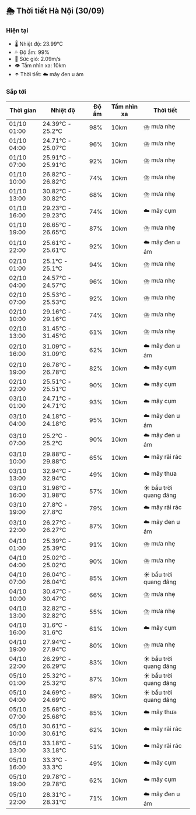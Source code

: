 ## 🌦️ Thời tiết Hà Nội (30/09)

### Hiện tại

- 🌡️ Nhiệt độ: 23.99℃
- 💦 Độ ẩm: 99%
- 💨 Sức gió: 2.09m/s
- 👁️ Tầm nhìn xa: 10km
- ☂️ Thời tiết: ☁️ mây đen u ám

### Sắp tới

| Thời gian | Nhiệt độ | Độ ẩm | Tầm nhìn xa | Thời tiết |
| --- | --- | --- | --- | --- |
| 01/10 01:00 | 24.39℃ - 25.2℃ | 98% | 10km | ⛈️ mưa nhẹ |
| 01/10 04:00 | 24.71℃ - 25.07℃ | 96% | 10km | ⛈️ mưa nhẹ |
| 01/10 07:00 | 25.91℃ - 25.91℃ | 92% | 10km | ⛈️ mưa nhẹ |
| 01/10 10:00 | 26.82℃ - 26.82℃ | 74% | 10km | ⛈️ mưa nhẹ |
| 01/10 13:00 | 30.82℃ - 30.82℃ | 68% | 10km | ⛈️ mưa nhẹ |
| 01/10 16:00 | 29.23℃ - 29.23℃ | 74% | 10km | ☁️ mây cụm |
| 01/10 19:00 | 26.65℃ - 26.65℃ | 87% | 10km | ⛈️ mưa nhẹ |
| 01/10 22:00 | 25.61℃ - 25.61℃ | 92% | 10km | ☁️ mây đen u ám |
| 02/10 01:00 | 25.1℃ - 25.1℃ | 94% | 10km | ⛈️ mưa nhẹ |
| 02/10 04:00 | 24.57℃ - 24.57℃ | 96% | 10km | ⛈️ mưa nhẹ |
| 02/10 07:00 | 25.53℃ - 25.53℃ | 92% | 10km | ⛈️ mưa nhẹ |
| 02/10 10:00 | 29.16℃ - 29.16℃ | 74% | 10km | ⛈️ mưa nhẹ |
| 02/10 13:00 | 31.45℃ - 31.45℃ | 61% | 10km | ⛈️ mưa nhẹ |
| 02/10 16:00 | 31.09℃ - 31.09℃ | 62% | 10km | ☁️ mây đen u ám |
| 02/10 19:00 | 26.78℃ - 26.78℃ | 82% | 10km | ☁️ mây cụm |
| 02/10 22:00 | 25.51℃ - 25.51℃ | 90% | 10km | ☁️ mây cụm |
| 03/10 01:00 | 24.71℃ - 24.71℃ | 93% | 10km | ☁️ mây cụm |
| 03/10 04:00 | 24.18℃ - 24.18℃ | 95% | 10km | ☁️ mây đen u ám |
| 03/10 07:00 | 25.2℃ - 25.2℃ | 90% | 10km | ☁️ mây đen u ám |
| 03/10 10:00 | 29.88℃ - 29.88℃ | 65% | 10km | ☁️ mây rải rác |
| 03/10 13:00 | 32.94℃ - 32.94℃ | 49% | 10km | ☁️ mây thưa |
| 03/10 16:00 | 31.98℃ - 31.98℃ | 57% | 10km | ☀️ bầu trời quang đãng |
| 03/10 19:00 | 27.8℃ - 27.8℃ | 79% | 10km | ☁️ mây rải rác |
| 03/10 22:00 | 26.27℃ - 26.27℃ | 87% | 10km | ☁️ mây đen u ám |
| 04/10 01:00 | 25.39℃ - 25.39℃ | 91% | 10km | ⛈️ mưa nhẹ |
| 04/10 04:00 | 25.02℃ - 25.02℃ | 90% | 10km | ⛈️ mưa nhẹ |
| 04/10 07:00 | 26.04℃ - 26.04℃ | 85% | 10km | ☀️ bầu trời quang đãng |
| 04/10 10:00 | 30.47℃ - 30.47℃ | 66% | 10km | ⛈️ mưa nhẹ |
| 04/10 13:00 | 32.82℃ - 32.82℃ | 55% | 10km | ⛈️ mưa nhẹ |
| 04/10 16:00 | 31.6℃ - 31.6℃ | 61% | 10km | ☁️ mây cụm |
| 04/10 19:00 | 27.94℃ - 27.94℃ | 80% | 10km | ⛈️ mưa nhẹ |
| 04/10 22:00 | 26.29℃ - 26.29℃ | 83% | 10km | ☀️ bầu trời quang đãng |
| 05/10 01:00 | 25.32℃ - 25.32℃ | 87% | 10km | ☀️ bầu trời quang đãng |
| 05/10 04:00 | 24.69℃ - 24.69℃ | 89% | 10km | ☀️ bầu trời quang đãng |
| 05/10 07:00 | 25.68℃ - 25.68℃ | 85% | 10km | ☁️ mây thưa |
| 05/10 10:00 | 30.61℃ - 30.61℃ | 62% | 10km | ☁️ mây rải rác |
| 05/10 13:00 | 33.18℃ - 33.18℃ | 51% | 10km | ☁️ mây rải rác |
| 05/10 16:00 | 33.3℃ - 33.3℃ | 49% | 10km | ☁️ mây cụm |
| 05/10 19:00 | 29.78℃ - 29.78℃ | 62% | 10km | ☁️ mây cụm |
| 05/10 22:00 | 28.31℃ - 28.31℃ | 71% | 10km | ☁️ mây đen u ám |
